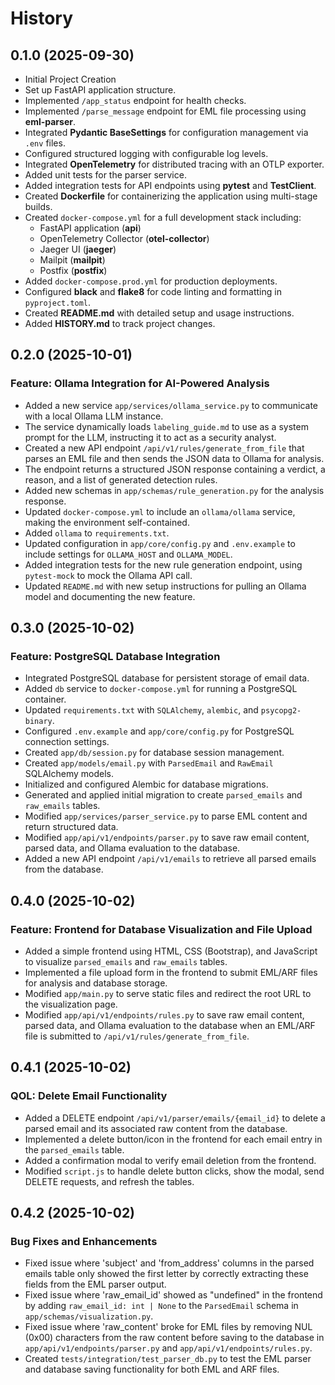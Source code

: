 # History

## 0.1.0 (2025-09-30)
- Initial Project Creation
- Set up FastAPI application structure.
- Implemented `/app_status` endpoint for health checks.
- Implemented `/parse_message` endpoint for EML file processing using **eml-parser**.
- Integrated **Pydantic BaseSettings** for configuration management via `.env` files.
- Configured structured logging with configurable log levels.
- Integrated **OpenTelemetry** for distributed tracing with an OTLP exporter.
- Added unit tests for the parser service.
- Added integration tests for API endpoints using **pytest** and **TestClient**.
- Created **Dockerfile** for containerizing the application using multi-stage builds.
- Created `docker-compose.yml` for a full development stack including:
  - FastAPI application (**api**)
  - OpenTelemetry Collector (**otel-collector**)
  - Jaeger UI (**jaeger**)
  - Mailpit (**mailpit**)
  - Postfix (**postfix**)
- Added `docker-compose.prod.yml` for production deployments.
- Configured **black** and **flake8** for code linting and formatting in `pyproject.toml`.
- Created **README.md** with detailed setup and usage instructions.
- Added **HISTORY.md** to track project changes.

## 0.2.0 (2025-10-01)  
### Feature: Ollama Integration for AI-Powered Analysis  
- Added a new service `app/services/ollama_service.py` to communicate with a local Ollama LLM instance.  
- The service dynamically loads `labeling_guide.md` to use as a system prompt for the LLM, instructing it to act as a security analyst.  
- Created a new API endpoint `/api/v1/rules/generate_from_file` that parses an EML file and then sends the JSON data to Ollama for analysis.  
- The endpoint returns a structured JSON response containing a verdict, a reason, and a list of generated detection rules.  
- Added new schemas in `app/schemas/rule_generation.py` for the analysis response.  
- Updated `docker-compose.yml` to include an `ollama/ollama` service, making the environment self-contained.  
- Added `ollama` to `requirements.txt`.  
- Updated configuration in `app/core/config.py` and `.env.example` to include settings for `OLLAMA_HOST` and `OLLAMA_MODEL`.  
- Added integration tests for the new rule generation endpoint, using `pytest-mock` to mock the Ollama API call.  
- Updated `README.md` with new setup instructions for pulling an Ollama model and documenting the new feature.  

## 0.3.0 (2025-10-02)
### Feature: PostgreSQL Database Integration
- Integrated PostgreSQL database for persistent storage of email data.
- Added `db` service to `docker-compose.yml` for running a PostgreSQL container.
- Updated `requirements.txt` with `SQLAlchemy`, `alembic`, and `psycopg2-binary`.
- Configured `.env.example` and `app/core/config.py` for PostgreSQL connection settings.
- Created `app/db/session.py` for database session management.
- Created `app/models/email.py` with `ParsedEmail` and `RawEmail` SQLAlchemy models.
- Initialized and configured Alembic for database migrations.
- Generated and applied initial migration to create `parsed_emails` and `raw_emails` tables.
- Modified `app/services/parser_service.py` to parse EML content and return structured data.
- Modified `app/api/v1/endpoints/parser.py` to save raw email content, parsed data, and Ollama evaluation to the database.
- Added a new API endpoint `/api/v1/emails` to retrieve all parsed emails from the database.

## 0.4.0 (2025-10-02)
### Feature: Frontend for Database Visualization and File Upload
- Added a simple frontend using HTML, CSS (Bootstrap), and JavaScript to visualize `parsed_emails` and `raw_emails` tables.
- Implemented a file upload form in the frontend to submit EML/ARF files for analysis and database storage.
- Modified `app/main.py` to serve static files and redirect the root URL to the visualization page.
- Modified `app/api/v1/endpoints/rules.py` to save raw email content, parsed data, and Ollama evaluation to the database when an EML/ARF file is submitted to `/api/v1/rules/generate_from_file`.

## 0.4.1 (2025-10-02)
### QOL: Delete Email Functionality
- Added a DELETE endpoint `/api/v1/parser/emails/{email_id}` to delete a parsed email and its associated raw content from the database.
- Implemented a delete button/icon in the frontend for each email entry in the `parsed_emails` table.
- Added a confirmation modal to verify email deletion from the frontend.
- Modified `script.js` to handle delete button clicks, show the modal, send DELETE requests, and refresh the tables.

## 0.4.2 (2025-10-02)
### Bug Fixes and Enhancements
- Fixed issue where 'subject' and 'from_address' columns in the parsed emails table only showed the first letter by correctly extracting these fields from the EML parser output.
- Fixed issue where 'raw_email_id' showed as "undefined" in the frontend by adding `raw_email_id: int | None` to the `ParsedEmail` schema in `app/schemas/visualization.py`.
- Fixed issue where 'raw_content' broke for EML files by removing NUL (0x00) characters from the raw content before saving to the database in `app/api/v1/endpoints/parser.py` and `app/api/v1/endpoints/rules.py`.
- Created `tests/integration/test_parser_db.py` to test the EML parser and database saving functionality for both EML and ARF files.